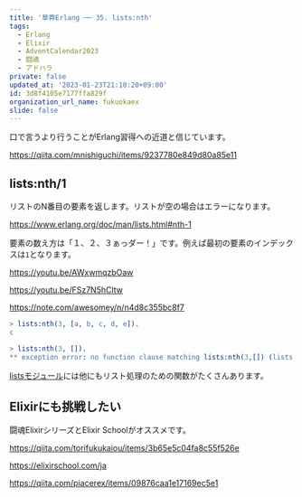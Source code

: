 ```yaml
---
title: '草莽Erlang ── 35. lists:nth'
tags:
  - Erlang
  - Elixir
  - AdventCalendar2023
  - 闘魂
  - アドハラ
private: false
updated_at: '2023-01-23T21:10:20+09:00'
id: 3d8f4105e7177ffa829f
organization_url_name: fukuokaex
slide: false
---
```



口で言うより行うことがErlang習得への近道と信じています。

https://qiita.com/mnishiguchi/items/9237780e849d80a85e11

## lists:nth/1

リストのN番目の要素を返します。リストが空の場合はエラーになります。

https://www.erlang.org/doc/man/lists.html#nth-1 

要素の数え方は「１、２、３ぁっダー！」です。例えば最初の要素のインデックスは`1`となります。

https://youtu.be/AWxwmqzbOaw

https://youtu.be/FSz7N5hCltw

https://note.com/awesomey/n/n4d8c355bc8f7

```erlang
> lists:nth(3, [a, b, c, d, e]).
c

> lists:nth(3, []).
** exception error: no function clause matching lists:nth(3,[]) (lists.erl, line 198)
```

[listsモジュール](https://www.erlang.org/doc/man/lists.html)には他にもリスト処理のための関数がたくさんあります。

## Elixirにも挑戦したい

闘魂ElixirシリーズとElixir Schoolがオススメです。

https://qiita.com/torifukukaiou/items/3b65e5c04fa8c55f526e

https://elixirschool.com/ja

https://qiita.com/piacerex/items/09876caa1e17169ec5e1

